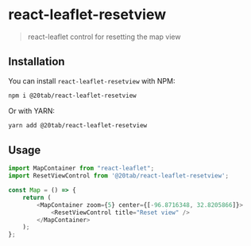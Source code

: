# react-leaflet-resetview
> react-leaflet control for resetting the map view

## Installation

You can install `react-leaflet-resetview` with NPM:

```bash
npm i @20tab/react-leaflet-resetview
```

Or with YARN:

```bash
yarn add @20tab/react-leaflet-resetview
```

## Usage

```typescript jsx
import MapContainer from "react-leaflet";
import ResetViewControl from '@20tab/react-leaflet-resetview';

const Map = () => {
    return (
        <MapContainer zoom={5} center={[-96.8716348, 32.8205866]}>
            <ResetViewControl title="Reset view" />
        </MapContainer>
    );
};
```



